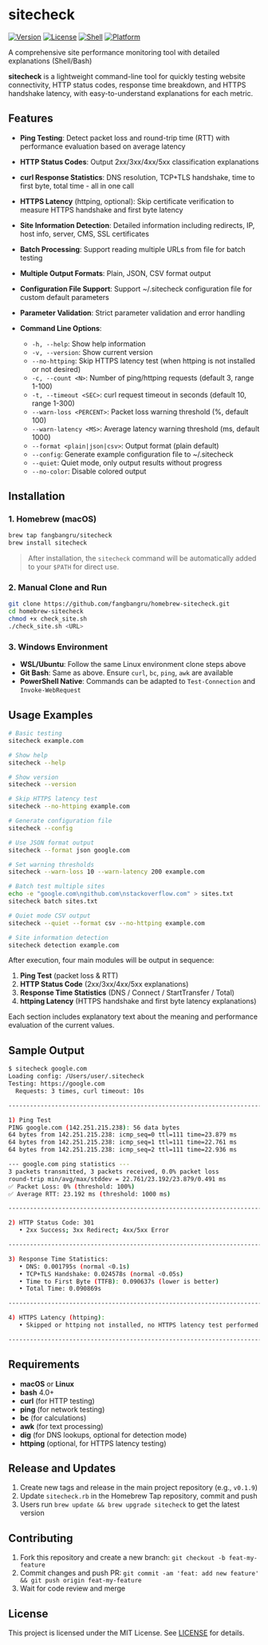 # sitecheck

[![Version](https://img.shields.io/badge/version-0.1.9-blue.svg)](https://github.com/fangbangru/homebrew-sitecheck/releases)
[![License](https://img.shields.io/badge/license-MIT-green.svg)](LICENSE)
[![Shell](https://img.shields.io/badge/shell-bash-orange.svg)](https://www.gnu.org/software/bash/)
[![Platform](https://img.shields.io/badge/platform-macOS%20%7C%20Linux-lightgrey.svg)](https://github.com/fangbangru/homebrew-sitecheck)

A comprehensive site performance monitoring tool with detailed explanations (Shell/Bash)

**sitecheck** is a lightweight command-line tool for quickly testing website connectivity, HTTP status codes, response time breakdown, and HTTPS handshake latency, with easy-to-understand explanations for each metric.

## Features

* **Ping Testing**: Detect packet loss and round-trip time (RTT) with performance evaluation based on average latency
* **HTTP Status Codes**: Output 2xx/3xx/4xx/5xx classification explanations
* **curl Response Statistics**: DNS resolution, TCP+TLS handshake, time to first byte, total time - all in one call
* **HTTPS Latency** (httping, optional): Skip certificate verification to measure HTTPS handshake and first byte latency
* **Site Information Detection**: Detailed information including redirects, IP, host info, server, CMS, SSL certificates
* **Batch Processing**: Support reading multiple URLs from file for batch testing
* **Multiple Output Formats**: Plain, JSON, CSV format output
* **Configuration File Support**: Support ~/.sitecheck configuration file for custom default parameters
* **Parameter Validation**: Strict parameter validation and error handling
* **Command Line Options**:

  * `-h, --help`: Show help information
  * `-v, --version`: Show current version
  * `--no-httping`: Skip HTTPS latency test (when httping is not installed or not desired)
  * `-c, --count <N>`: Number of ping/httping requests (default 3, range 1-100)
  * `-t, --timeout <SEC>`: curl request timeout in seconds (default 10, range 1-300)
  * `--warn-loss <PERCENT>`: Packet loss warning threshold (%, default 100)
  * `--warn-latency <MS>`: Average latency warning threshold (ms, default 1000)
  * `--format <plain|json|csv>`: Output format (plain default)
  * `--config`: Generate example configuration file to ~/.sitecheck
  * `--quiet`: Quiet mode, only output results without progress
  * `--no-color`: Disable colored output

## Installation

### 1. Homebrew (macOS)

```bash
brew tap fangbangru/sitecheck
brew install sitecheck
```

> After installation, the `sitecheck` command will be automatically added to your `$PATH` for direct use.

### 2. Manual Clone and Run

```bash
git clone https://github.com/fangbangru/homebrew-sitecheck.git
cd homebrew-sitecheck
chmod +x check_site.sh
./check_site.sh <URL>
```

### 3. Windows Environment

* **WSL/Ubuntu**: Follow the same Linux environment clone steps above
* **Git Bash**: Same as above. Ensure `curl`, `bc`, `ping`, `awk` are available
* **PowerShell Native**: Commands can be adapted to `Test-Connection` and `Invoke-WebRequest`

## Usage Examples

```bash
# Basic testing
sitecheck example.com

# Show help
sitecheck --help

# Show version
sitecheck --version

# Skip HTTPS latency test
sitecheck --no-httping example.com

# Generate configuration file
sitecheck --config

# Use JSON format output
sitecheck --format json google.com

# Set warning thresholds
sitecheck --warn-loss 10 --warn-latency 200 example.com

# Batch test multiple sites
echo -e "google.com\ngithub.com\nstackoverflow.com" > sites.txt
sitecheck batch sites.txt

# Quiet mode CSV output
sitecheck --quiet --format csv --no-httping example.com

# Site information detection
sitecheck detection example.com
```

After execution, four main modules will be output in sequence:

1. **Ping Test** (packet loss & RTT)
2. **HTTP Status Code** (2xx/3xx/4xx/5xx explanations)
3. **Response Time Statistics** (DNS / Connect / StartTransfer / Total)
4. **httping Latency** (HTTPS handshake and first byte latency explanations)

Each section includes explanatory text about the meaning and performance evaluation of the current values.

## Sample Output

```bash
$ sitecheck google.com
Loading config: /Users/user/.sitecheck
Testing: https://google.com
  Requests: 3 times, curl timeout: 10s

------------------------------------------------------------------------

1) Ping Test
PING google.com (142.251.215.238): 56 data bytes
64 bytes from 142.251.215.238: icmp_seq=0 ttl=111 time=23.879 ms
64 bytes from 142.251.215.238: icmp_seq=1 ttl=111 time=22.761 ms
64 bytes from 142.251.215.238: icmp_seq=2 ttl=111 time=22.936 ms

--- google.com ping statistics ---
3 packets transmitted, 3 packets received, 0.0% packet loss
round-trip min/avg/max/stddev = 22.761/23.192/23.879/0.491 ms
✅ Packet Loss: 0% (threshold: 100%)
✅ Average RTT: 23.192 ms (threshold: 1000 ms)

------------------------------------------------------------------------

2) HTTP Status Code: 301
   • 2xx Success; 3xx Redirect; 4xx/5xx Error

------------------------------------------------------------------------

3) Response Time Statistics:
   • DNS: 0.001795s (normal <0.1s)
   • TCP+TLS Handshake: 0.024578s (normal <0.05s)
   • Time to First Byte (TTFB): 0.090637s (lower is better)
   • Total Time: 0.090869s

------------------------------------------------------------------------

4) HTTPS Latency (httping):
   • Skipped or httping not installed, no HTTPS latency test performed.

------------------------------------------------------------------------
```

## Requirements

- **macOS** or **Linux**
- **bash** 4.0+
- **curl** (for HTTP testing)
- **ping** (for network testing)
- **bc** (for calculations)
- **awk** (for text processing)
- **dig** (for DNS lookups, optional for detection mode)
- **httping** (optional, for HTTPS latency testing)

## Release and Updates

1. Create new tags and release in the main project repository (e.g., `v0.1.9`)
2. Update `sitecheck.rb` in the Homebrew Tap repository, commit and push
3. Users run `brew update && brew upgrade sitecheck` to get the latest version

## Contributing

1. Fork this repository and create a new branch: `git checkout -b feat-my-feature`
2. Commit changes and push PR: `git commit -am 'feat: add new feature' && git push origin feat-my-feature`
3. Wait for code review and merge

## License

This project is licensed under the MIT License. See [LICENSE](LICENSE) for details.
